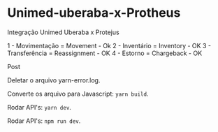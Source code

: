 # Unimed-uberaba-x-Protheus
Integração Unimed Uberaba x Protejus

1 - Movimentação = Movement - Ok
2 - Inventário = Inventory - OK
3 - Transferência = Reassignment - OK
4 - Estorno = Chargeback - OK

Post 


Deletar o arquivo yarn-error.log.

Converte os arquivo para Javascript: `yarn build`.

Rodar API's: `yarn dev`.

Rodar API's: `npm run dev`.

